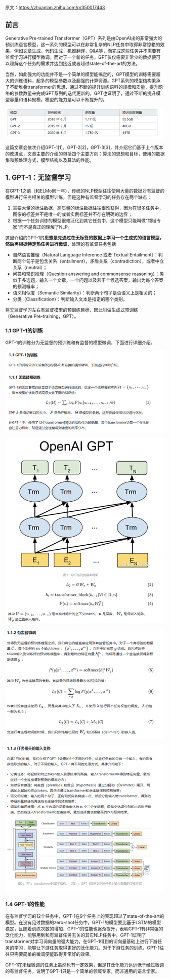 原文：https://zhuanlan.zhihu.com/p/350017443

## 前言

Generative Pre-trained Transformer（GPT）系列是由OpenAI出的非常强大的预训练语言模型，这一系列的模型可以在非常复杂的NLP任务中取得非常惊艳的效果，例如文章生成，代码生成，机器翻译，Q&A等，而完成这些任务并不需要有监督学习进行模型微调。而对于一个新的任务，GPT仅仅需要非常少的数据便可以理解这个任务的需求并达到接近或者超过state-of-the-art的方法。

当然，如此强大的功能并不是一个简单的模型能搞定的，GPT模型的训练需要超大的训练语料，超多的模型参数以及超强的计算资源。GPT系列的模型结构秉承了不断堆叠transformer的思想，通过不断的提升训练语料的规模和质量，提升网络的参数数量来完成GPT系列的迭代更新的。GPT也证明了，通过不断的提升模型容量和语料规模，模型的能力是可以不断提升的。

![enter image description here](https://github.com/xiaohuidu/AI/blob/master/images/201.png)


这篇文章会依次介绍GPT-1[1]，GPT-2[2]，GPT-3[3]，并介绍它们基于上个版本的改进点，文章主要的介绍的包括四个主要方向：算法的思想和目标，使用的数据集和预处理方式，模型结构以及算法的性能。

## 1. GPT-1：无监督学习

在GPT-1之前（和ELMo同一年），传统的NLP模型往往使用大量的数据对有监督的模型进行任务相关的模型训练，但是这种有监督学习的任务存在两个缺点：

1.  需要大量的标注数据，高质量的标注数据往往很难获得，因为在很多任务中，图像的标签并不是唯一的或者实例标签并不存在明确的边界；
2.  根据一个任务训练的模型很难泛化到其它任务中，这个模型只能叫做“领域专家”而不是真正的理解了NLP。

这里介绍的GPT-1的**思想是先通过在无标签的数据上学习一个生成式的语言模型，然后再根据特定热任务进行微调**，处理的有监督任务包括

-   自然语言推理（Natural Language Inference 或者 Textual Entailment）：判断两个句子是包含关系（entailment），矛盾关系（contradiction），或者中立关系（neutral）；
-   问答和常识推理（Question answering and commonsense reasoning）：类似于多选题，输入一个文章，一个问题以及若干个候选答案，输出为每个答案的预测概率；
-   语义相似度（Semantic Similarity）：判断两个句子是否语义上是相关的；
-   分类（Classification）：判断输入文本是指定的哪个类别。

将无监督学习左右有监督模型的预训练目标，因此叫做生成式预训练（Generative Pre-training，GPT）。

### 1.1 GPT-1的训练

GPT-1的训练分为无监督的预训练和有监督的模型微调，下面进行详细介绍。

![enter image description here](https://github.com/xiaohuidu/AI/blob/master/images/202.png)

![enter image description here](https://github.com/xiaohuidu/AI/blob/master/images/203.png)

![enter image description here](https://github.com/xiaohuidu/AI/blob/master/images/204.png)

![enter image description here](https://github.com/xiaohuidu/AI/blob/master/images/205.png)



### 1.4 GPT-1的性能

在有监督学习的12个任务中，GPT-1在9个任务上的表现超过了state-of-the-art的模型。在没有见过数据的zero-shot任务中，GPT-1的模型要比基于LSTM的模型稳定，且随着训练次数的增加，GPT-1的性能也逐渐提升，表明GPT-1有非常强的泛化能力，能够用到和有监督任务无关的其它NLP任务中。GPT-1证明了transformer对学习词向量的强大能力，在GPT-1得到的词向量基础上进行下游任务的学习，能够让下游任务取得更好的泛化能力。对于下游任务的训练，GPT-1往往只需要简单的微调便能取得非常好的效果。

GPT-1在未经微调的任务上虽然也有一定效果，但是其泛化能力远远低于经过微调的有监督任务，说明了GPT-1只是一个简单的领域专家，而非通用的语言学家。

<!--stackedit_data:
eyJoaXN0b3J5IjpbMTc1NjAwNTE3NCwxODU2OTQ2NjEwLC04NT
QxMjMyNzksMzM1NTc0MzgwLDEyNzU4NjIzNTYsMTcyMDAwMDI3
MiwxNzY4MDA3MjU3XX0=
-->
